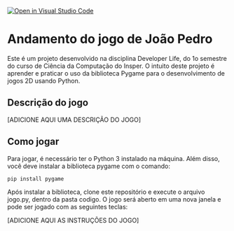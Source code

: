 [![Open in Visual Studio Code](https://classroom.github.com/assets/open-in-vscode-718a45dd9cf7e7f842a935f5ebbe5719a5e09af4491e668f4dbf3b35d5cca122.svg)](https://classroom.github.com/online_ide?assignment_repo_id=12400241&assignment_repo_type=AssignmentRepo)
# Andamento do jogo de João Pedro

Este é um projeto desenvolvido na disciplina Developer Life, do 1o semestre do curso de Ciência da Computação do Insper. O intuito deste projeto é aprender e praticar o uso da biblioteca Pygame para o desenvolvimento de jogos 2D usando Python.

## Descrição do jogo

[ADICIONE AQUI UMA DESCRIÇÃO DO JOGO]

## Como jogar

Para jogar, é necessário ter o Python 3 instalado na máquina. Além disso, você deve instalar a biblioteca pygame com o comando:

```
pip install pygame
```

Após instalar a biblioteca, clone este repositório e execute o arquivo jogo.py, dentro da pasta codigo. O jogo será aberto em uma nova janela e pode ser jogado com as seguintes teclas:

[ADICIONE AQUI AS INSTRUÇÕES DO JOGO]
